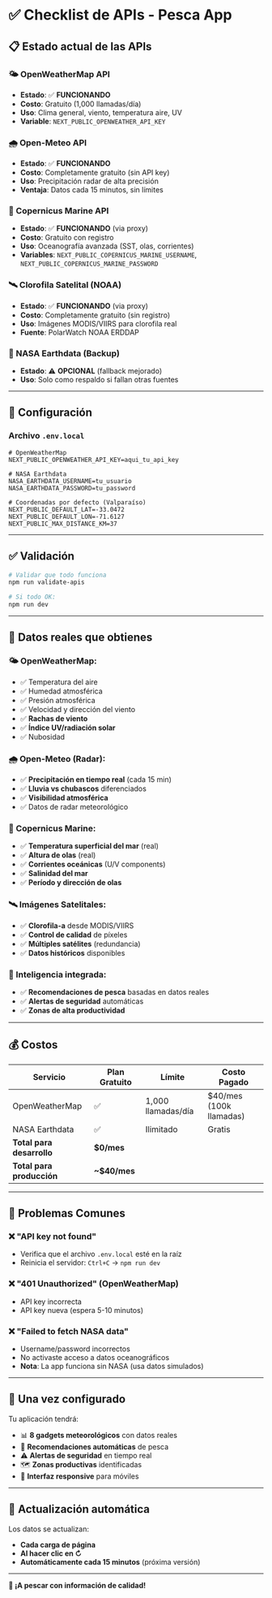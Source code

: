 # ✅ Checklist de APIs - Pesca App

## 📋 Estado actual de las APIs

### 🌤️ OpenWeatherMap API
- **Estado**: ✅ **FUNCIONANDO**
- **Costo**: Gratuito (1,000 llamadas/día)
- **Uso**: Clima general, viento, temperatura aire, UV
- **Variable**: `NEXT_PUBLIC_OPENWEATHER_API_KEY`

### 🌧️ Open-Meteo API  
- **Estado**: ✅ **FUNCIONANDO**
- **Costo**: Completamente gratuito (sin API key)
- **Uso**: Precipitación radar de alta precisión
- **Ventaja**: Datos cada 15 minutos, sin límites

### 🌊 Copernicus Marine API
- **Estado**: ✅ **FUNCIONANDO** (via proxy)
- **Costo**: Gratuito con registro
- **Uso**: Oceanografía avanzada (SST, olas, corrientes)
- **Variables**: `NEXT_PUBLIC_COPERNICUS_MARINE_USERNAME`, `NEXT_PUBLIC_COPERNICUS_MARINE_PASSWORD`

### 🛰️ Clorofila Satelital (NOAA)
- **Estado**: ✅ **FUNCIONANDO** (via proxy)
- **Costo**: Completamente gratuito (sin registro)
- **Uso**: Imágenes MODIS/VIIRS para clorofila real
- **Fuente**: PolarWatch NOAA ERDDAP

### 📡 NASA Earthdata (Backup)
- **Estado**: ⚠️ **OPCIONAL** (fallback mejorado)
- **Uso**: Solo como respaldo si fallan otras fuentes

---

## 🔧 Configuración

### Archivo `.env.local`
```env
# OpenWeatherMap
NEXT_PUBLIC_OPENWEATHER_API_KEY=aqui_tu_api_key

# NASA Earthdata  
NASA_EARTHDATA_USERNAME=tu_usuario
NASA_EARTHDATA_PASSWORD=tu_password

# Coordenadas por defecto (Valparaíso)
NEXT_PUBLIC_DEFAULT_LAT=-33.0472
NEXT_PUBLIC_DEFAULT_LON=-71.6127
NEXT_PUBLIC_MAX_DISTANCE_KM=37
```

---

## ✅ Validación

```bash
# Validar que todo funciona
npm run validate-apis

# Si todo OK:
npm run dev
```

---

## 🎯 Datos reales que obtienes

### 🌤️ OpenWeatherMap:
- ✅ Temperatura del aire  
- ✅ Humedad atmosférica
- ✅ Presión atmosférica
- ✅ Velocidad y dirección del viento
- ✅ **Rachas de viento** 
- ✅ **Índice UV/radiación solar**
- ✅ Nubosidad

### 🌧️ Open-Meteo (Radar):
- ✅ **Precipitación en tiempo real** (cada 15 min)
- ✅ **Lluvia vs chubascos** diferenciados
- ✅ **Visibilidad atmosférica**
- ✅ Datos de radar meteorológico

### 🌊 Copernicus Marine:
- ✅ **Temperatura superficial del mar** (real)
- ✅ **Altura de olas** (real)
- ✅ **Corrientes oceánicas** (U/V components)
- ✅ **Salinidad del mar**
- ✅ **Período y dirección de olas**

### 🛰️ Imágenes Satelitales:
- ✅ **Clorofila-a** desde MODIS/VIIRS
- ✅ **Control de calidad** de píxeles
- ✅ **Múltiples satélites** (redundancia)
- ✅ **Datos históricos** disponibles

### 🧠 Inteligencia integrada:
- ✅ **Recomendaciones de pesca** basadas en datos reales
- ✅ **Alertas de seguridad** automáticas
- ✅ **Zonas de alta productividad**

---

## 💰 Costos

| Servicio | Plan Gratuito | Límite | Costo Pagado |
|----------|---------------|--------|--------------|
| OpenWeatherMap | ✅ | 1,000 llamadas/día | $40/mes (100k llamadas) |
| NASA Earthdata | ✅ | Ilimitado | Gratis |
| **Total para desarrollo** | **$0/mes** | | |
| **Total para producción** | **~$40/mes** | | |

---

## 🚨 Problemas Comunes

### ❌ "API key not found"
- Verifica que el archivo `.env.local` esté en la raíz
- Reinicia el servidor: `Ctrl+C` → `npm run dev`

### ❌ "401 Unauthorized" (OpenWeatherMap)  
- API key incorrecta
- API key nueva (espera 5-10 minutos)

### ❌ "Failed to fetch NASA data"
- Username/password incorrectos
- No activaste acceso a datos oceanográficos
- **Nota**: La app funciona sin NASA (usa datos simulados)

---

## 🎉 Una vez configurado

Tu aplicación tendrá:
- 📊 **8 gadgets meteorológicos** con datos reales
- 🎯 **Recomendaciones automáticas** de pesca
- ⚠️ **Alertas de seguridad** en tiempo real
- 🗺️ **Zonas productivas** identificadas
- 📱 **Interfaz responsive** para móviles

---

## 🔄 Actualización automática

Los datos se actualizan:
- **Cada carga de página**
- **Al hacer clic en ↻**  
- **Automáticamente cada 15 minutos** (próxima versión)

---

**🎣 ¡A pescar con información de calidad!**
